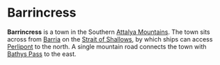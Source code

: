 # Barrincress

**Barrincress** is a town in the Southern [Attalya Mountains](../../mote/esterfell/lenya/attalya-mountains/attalya-mountains.md). The town sits across from [Barria](../../mote/esterfell/barria.md) on the [Strait of Shallows](../../mote/esterfell/waters/strait-of-shallows.md), by which ships can access [Perlipont](perlipont.md) to the north. A single mountain road connects the town with [Bathys Pass](bathys-pass.md) to the east.
